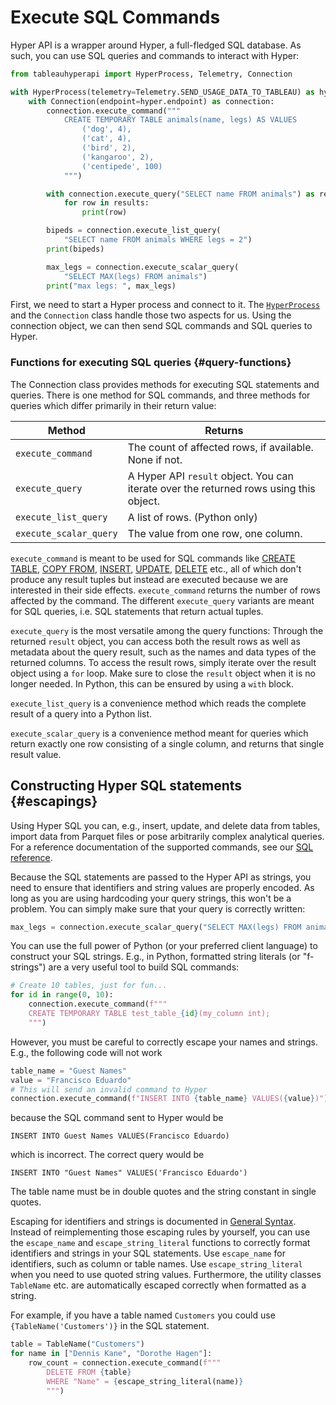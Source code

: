 # Execute SQL Commands

Hyper API is a wrapper around Hyper, a full-fledged SQL database.
As such, you can use SQL queries and commands to interact with Hyper:

```python
from tableauhyperapi import HyperProcess, Telemetry, Connection

with HyperProcess(telemetry=Telemetry.SEND_USAGE_DATA_TO_TABLEAU) as hyper:
    with Connection(endpoint=hyper.endpoint) as connection:
        connection.execute_command("""
            CREATE TEMPORARY TABLE animals(name, legs) AS VALUES
                ('dog', 4),
                ('cat', 4),
                ('bird', 2),
                ('kangaroo', 2),
                ('centipede', 100)
            """)

        with connection.execute_query("SELECT name FROM animals") as results:
            for row in results:
                print(row)

        bipeds = connection.execute_list_query(
            "SELECT name FROM animals WHERE legs = 2")
        print(bipeds)

        max_legs = connection.execute_scalar_query(
            "SELECT MAX(legs) FROM animals")
        print("max legs: ", max_legs)
```

First, we need to start a Hyper process and connect to it.
The [`HyperProcess`](../hyper-api/hyper_process.md) and the `Connection` class handle those two aspects for us.
Using the connection object, we can then send SQL commands and SQL queries to Hyper.

### Functions for executing SQL queries {#query-functions}

The Connection class provides methods for executing SQL statements and queries.
There is one method for SQL commands, and three methods for queries which differ primarily in their return value:

| Method   | Returns |
| ---- | ---- |
`execute_command` | The count of affected rows, if available. None if not. |
`execute_query`  | A Hyper API `result` object. You can iterate over the returned rows using this object. |
`execute_list_query` | A list of rows. (Python only) |
`execute_scalar_query` | The value from one row, one column. |

`execute_command` is meant to be used for SQL commands like
[CREATE TABLE](https://developer.salesforce.com/docs/data/data-cloud-query-guide/references/dc-sql-reference/create-table.html),
[COPY FROM](https://developer.salesforce.com/docs/data/data-cloud-query-guide/references/dc-sql-reference/copy-from.html),
[INSERT](https://developer.salesforce.com/docs/data/data-cloud-query-guide/references/dc-sql-reference/insert.html),
[UPDATE](https://developer.salesforce.com/docs/data/data-cloud-query-guide/references/dc-sql-reference/update.html),
[DELETE](https://developer.salesforce.com/docs/data/data-cloud-query-guide/references/dc-sql-reference/delete.html) etc., all of which don't produce any
result tuples but instead are executed because we are interested in their
side effects. `execute_command` returns the number of rows affected by the
command.
The different `execute_query` variants are meant for SQL queries,
i.e. SQL statements that return actual tuples.

`execute_query` is the most versatile among the query functions:
Through the returned `result` object, you can access both the result rows
as well as metadata about the query result, such as the names and
data types of the returned columns.
To access the result rows, simply iterate over the result object using
a `for` loop.
Make sure to close the `result` object when it is no longer needed.
In Python, this can be ensured by using a `with` block.

`execute_list_query` is a convenience method which reads the complete
result of a query into a Python list.

`execute_scalar_query` is a convenience method meant for queries which
return exactly one row consisting of a single column, and returns
that single result value.

## Constructing Hyper SQL statements {#escapings}

Using Hyper SQL you can, e.g., insert, update, and delete data from tables, import data from
Parquet files or pose arbitrarily complex analytical queries.
For a reference documentation of the supported commands, see our [SQL reference](/docs/sql).

Because the SQL statements are passed to the Hyper API as strings, you need to ensure that
identifiers and string values are properly encoded.
As long as you are using hardcoding your query strings, this won't be a problem.
You can simply make sure that your query is correctly written:

```python
max_legs = connection.execute_scalar_query("SELECT MAX(legs) FROM animals")
```

You can use the full power of Python (or your preferred client language) to
construct your SQL strings. E.g., in Python, formatted string literals
(or "f-strings") are a very useful tool to build SQL commands:

```python
# Create 10 tables, just for fun...
for id in range(0, 10):
    connection.execute_command(f"""
    CREATE TEMPORARY TABLE test_table_{id}(my_column int);
    """)
```

However, you must be careful to correctly escape your names and strings.
E.g., the following code will not work

```python
table_name = "Guest Names"
value = "Francisco Eduardo"
# This will send an invalid command to Hyper
connection.execute_command(f"INSERT INTO {table_name} VALUES({value})")
```

because the SQL command sent to Hyper would be

```
INSERT INTO Guest Names VALUES(Francisco Eduardo)
```

which is incorrect. The correct query would be

```
INSERT INTO "Guest Names" VALUES('Francisco Eduardo')
```

The table name must be in double quotes and the string constant in single quotes.

Escaping for identifiers and strings is documented in [General Syntax](https://developer.salesforce.com/docs/data/data-cloud-query-guide/references/dc-sql-reference/syntax.html).
Instead of reimplementing those escaping rules by yourself, you can use the `escape_name`
and `escape_string_literal` functions to correctly format identifiers and strings in
your SQL statements.
Use `escape_name` for identifiers, such as column or table names.
Use `escape_string_literal` when you need to use quoted string values.
Furthermore, the utility classes `TableName` etc. are automatically escaped correctly when
formatted as a string.

For example, if you have a table named `Customers` you could use `{TableName('Customers')}` in the SQL statement.

```python
table = TableName("Customers")
for name in ["Dennis Kane", "Dorothe Hagen"]:
    row_count = connection.execute_command(f"""
        DELETE FROM {table}
        WHERE "Name" = {escape_string_literal(name)}
        """)
```
